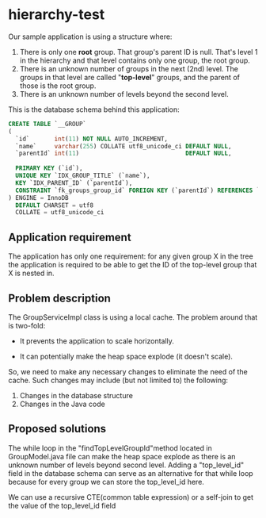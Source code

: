 # hierarchy-test

Our sample application is using a structure where:

1. There is only one **root** group. That group's parent ID is null. That's level 1 in the hierarchy and that level contains only one group, the root group.
2. There is an unknown number of groups in the next (2nd) level. The groups in that level are called "**top-level**" groups, and the parent of those is the root group.
3. There is an unknown number of levels beyond the second level.

This is the database schema behind this application:

```sql
CREATE TABLE `__GROUP`
(
  `id`       int(11) NOT NULL AUTO_INCREMENT,
  `name`     varchar(255) COLLATE utf8_unicode_ci DEFAULT NULL,
  `parentId` int(11)                              DEFAULT NULL,
  
  PRIMARY KEY (`id`),
  UNIQUE KEY `IDX_GROUP_TITLE` (`name`),
  KEY `IDX_PARENT_ID` (`parentId`),
  CONSTRAINT `fk_groups_group_id` FOREIGN KEY (`parentId`) REFERENCES `__GROUP` (`id`)
) ENGINE = InnoDB
  DEFAULT CHARSET = utf8
  COLLATE = utf8_unicode_ci
```

## Application requirement 

The application has only one requirement: for any given group X in the tree the application is required to be able to get the ID of the top-level group that X is nested in.

## Problem description

The GroupServiceImpl class is using a local cache. The problem around that is two-fold:

* It prevents the application to scale horizontally.

* It can potentially make the heap space explode (it doesn't scale).

So, we need to make any necessary changes to eliminate the need of the cache. Such changes may include (but not limited to) the following:

1. Changes in the database structure
2. Changes in the Java code

## Proposed solutions

The while loop in the "findTopLevelGroupId"method located in GroupModel.java file can make the heap space explode as there is an unknown number of levels beyond second level. Adding a "top_level_id" field in the database schema can serve as an alternative for that while loop because for every group we can store the top_level_id here.

We can use a recursive CTE(common table expression) or a self-join to get the value of the  top_level_id field